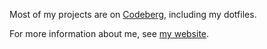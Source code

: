 Most of my projects are on [Codeberg](https://codeberg.org/bogdan-the-great?tab=repositories), including my dotfiles.

For more information about me, see [my website](https://bogdan-the-great.github.io/).
